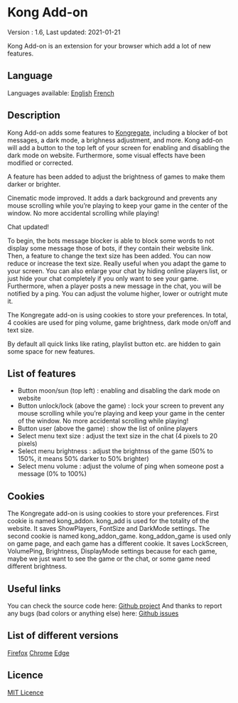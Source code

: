# Kong Add-on
Version : 1.6, Last updated: 2021-01-21

Kong Add-on is an extension for your browser which add a lot of new features.

## Language
Languages available: [English](README.md) [French](README_fr.md)

## Description
Kong Add-on adds some features to [Kongregate](https://www.kongregate.com/), including a blocker of bot messages, a dark mode, a brighness adjustment, and more.
Kong add-on will add a button to the top left of your screen for enabling and disabling the dark mode on website. Furthermore, some visual effects have been modified or corrected.

A feature has been added to adjust the brightness of games to make them darker or brighter.

Cinematic mode improved. It adds a dark background and prevents any mouse scrolling while you’re playing to keep your game in the center of the window. No more accidental scrolling while playing!

Chat updated!

To begin, the bots message blocker is able to block some words to not display some message those of bots, if they contain their website link.
Then, a feature to change the text size has been added. You can now reduce or increase the text size. Really useful when you adapt the game to your screen.
You can also enlarge your chat by hiding online players list, or just hide your chat completely if you only want to see your game.
Furthermore, when a player posts a new message in the chat, you will be notified by a ping. You can adjust the volume higher, lower or outright mute it.

The Kongregate add-on is using cookies to store your preferences. In total, 4 cookies are used for ping volume, game brightness, dark mode on/off and text size.

By default all quick links like rating, playlist button etc. are hidden to gain some space for new features.

## List of features
- Button moon/sun (top left) : enabling and disabling the dark mode on website
- Button unlock/lock (above the game) : lock your screen to prevent any mouse scrolling while you’re playing and keep your game in the center of the window. No more accidental scrolling while playing!
- Button user (above the game) : show the list of online players
- Select menu text size : adjust the text size in the chat (4 pixels to 20 pixels)
- Select menu brightness : adjust the brightnss of the game (50% to 150%, it means 50% darker to 50% brighter)
- Select menu volume :  adjust the volume of ping when someone post a message (0% to 100%)

## Cookies
The Kongregate add-on is using cookies to store your preferences.
First cookie is named kong_addon. kong_add is used for the totality of the website. It saves ShowPlayers, FontSize and DarkMode settings.
The second cookie is named kong_addon_game. kong_addon_game is used only on game page, and each game has a different cookie. It saves LockScreen, VolumePing, Brightness, DisplayMode settings because for each game, maybe we just want to see the game or the chat, or some game need different brightness.

## Useful links
You can check the source code here: [Github project](https://github.com/Forthtilliath/Kong-Add-on)
And thanks to report any bugs (bad colors or anything else) here: [Github issues](https://github.com/Forthtilliath/Kong-Addon/issues)

## List of different versions
[Firefox](https://addons.mozilla.org/fr/firefox/addon/kong-add-on/) [Chrome](https://chrome.google.com/webstore/detail/kong-add-on/obejlcgdleamalohfhfiefghlnccojcb) [Edge](https://microsoftedge.microsoft.com/addons/detail/kong-addon/gcfldaicfjhopgahcjnobdcoppnejphc)

## Licence
[MIT Licence](LICENSE)